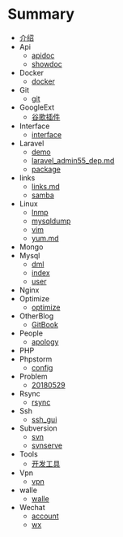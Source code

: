 # Summary

* [介绍](README.md)
* Api
    * [apidoc](Api/apidoc.md)
    * [showdoc](Api/showdoc.md)
* Docker
    * [docker](Docker/docker.md)
* Git
    * [git](Git/git.md)
* GoogleExt
    * [谷歌插件](GoogleExt/extension.md)
* Interface
    * [interface](Interface/interface.md)
* Laravel
    * [demo](Laravel/demo.md)
    * [laravel_admin55_dep.md](Laravel/laravel_admin55_dep.md)
    * [package](Laravel/package.md)
* links
    * [links.md](links/links.md)
    * [samba](links/samba.md)
* Linux
    * [lnmp](Linux/lnmp.md)
    * [mysqldump](Linux/mysqldump.md)
    * [vim](Linux/vim.md)
    * [yum.md](Linux/yum.md)
* Mongo
* Mysql
    * [dml](Mysql/dml.md)
    * [index](Mysql/index.md)
    * [user](Mysql/user.md)
* Nginx
* Optimize
    * [optimize](Optimize/optimize.md)
* OtherBlog
    * [GitBook](OtherBlog/GitBook.md)
* People
    * [apology](People/apology.md)
* PHP
* Phpstorm
    * [config](Phpstorm/config.md)
* Problem
    * [20180529](Problem/20180529.md)
* Rsync
    * [rsync](Rsync/rsync.md)
* Ssh
    * [ssh_gui](Ssh/ssh_gui.md)
* Subversion
    * [svn](Subversion/svn.md)
    * [svnserve](Subversion/svnserve.md)
* Tools
    * [开发工具](Tools/Tools.md)
* Vpn
    * [vpn](Vpn/vpn.md)
* walle
    * [walle](walle/walle.md)
* Wechat
    * [account](Wechat/account.md)
    * [wx](Wechat/wx.md)

